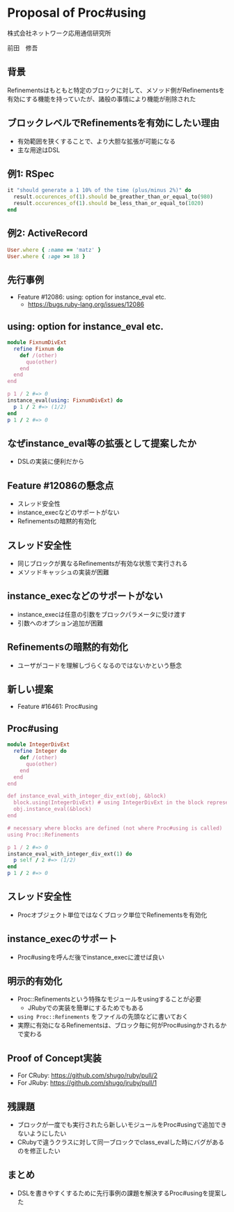 # Proposal of Proc#using



株式会社ネットワーク応用通信研究所

前田　修吾

## 背景

Refinementsはもともと特定のブロックに対して、メソッド側がRefinementsを有効にする機能を持っていたが、諸般の事情により機能が削除された

## ブロックレベルでRefinementsを有効にしたい理由

* 有効範囲を狭くすることで、より大胆な拡張が可能になる
* 主な用途はDSL

## 例1: RSpec

```ruby
it "should generate a 1 10% of the time (plus/minus 2%)" do
  result.occurences_of(1).should be_greather_than_or_equal_to(980)
  result.occurences_of(1).should be_less_than_or_equal_to(1020)
end
```

## 例2: ActiveRecord

```ruby
User.where { :name == 'matz' }
User.where { :age >= 18 }
```

## 先行事例

* Feature #12086: using: option for instance_eval etc.
    * https://bugs.ruby-lang.org/issues/12086

## using: option for instance_eval etc.

```ruby
module FixnumDivExt
  refine Fixnum do
    def /(other)
      quo(other)
    end
  end
end

p 1 / 2 #=> 0
instance_eval(using: FixnumDivExt) do
  p 1 / 2 #=> (1/2)
end
p 1 / 2 #=> 0
```

## なぜinstance_eval等の拡張として提案したか

* DSLの実装に便利だから

## Feature #12086の懸念点

* スレッド安全性
* instance_execなどのサポートがない
* Refinementsの暗黙的有効化

## スレッド安全性

* 同じブロックが異なるRefinementsが有効な状態で実行される
* メソッドキャッシュの実装が困難

## instance_execなどのサポートがない

* instance_execは任意の引数をブロックパラメータに受け渡す
* 引数へのオプション追加が困難

## Refinementsの暗黙的有効化

* ユーザがコードを理解しづらくなるのではないかという懸念

## 新しい提案

* Feature #16461: Proc#using

## Proc#using

```ruby
module IntegerDivExt
  refine Integer do
    def /(other)
      quo(other)
    end
  end
end

def instance_eval_with_integer_div_ext(obj, &block)
  block.using(IntegerDivExt) # using IntegerDivExt in the block represented by the Proc object
  obj.instance_eval(&block)
end

# necessary where blocks are defined (not where Proc#using is called)
using Proc::Refinements

p 1 / 2 #=> 0
instance_eval_with_integer_div_ext(1) do
  p self / 2 #=> (1/2)
end
p 1 / 2 #=> 0
```

## スレッド安全性

* Procオブジェクト単位ではなくブロック単位でRefinementsを有効化

## instance_execのサポート

* Proc#usingを呼んだ後でinstance_execに渡せば良い

## 明示的有効化

* Proc::Refinementsという特殊なモジュールをusingすることが必要
    * JRubyでの実装を簡単にするためでもある
* `using Proc::Refinements` をファイルの先頭などに書いておく
* 実際に有効になるRefinementsは、ブロック毎に何がProc#usingかされるかで変わる

## Proof of Concept実装

* For CRuby: https://github.com/shugo/ruby/pull/2
* For JRuby: https://github.com/shugo/jruby/pull/1

## 残課題

* ブロックが一度でも実行されたら新しいモジュールをProc#usingで追加できないようにしたい
* CRubyで違うクラスに対して同一ブロックでclass_evalした時にバグがあるのを修正したい

## まとめ

* DSLを書きやすくするために先行事例の課題を解決するProc#usingを提案した
